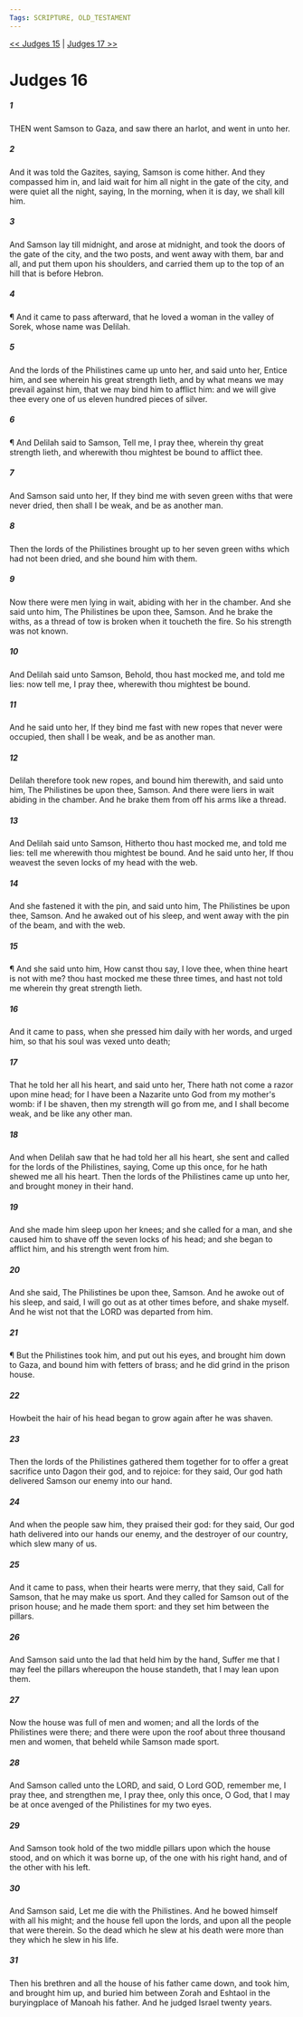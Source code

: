 ```yaml
---
Tags: SCRIPTURE, OLD_TESTAMENT
---
```


[<< Judges 15](OLD_TESTAMENT/07_Judges/Judges_15.md) | [Judges 17 >>](OLD_TESTAMENT/07_Judges/Judges_17.md)

# Judges 16

##### 1

THEN went Samson to Gaza, and saw there an harlot, and went in unto her.

##### 2

And it was told the Gazites, saying, Samson is come hither. And they compassed him in, and laid wait for him all night in the gate of the city, and were quiet all the night, saying, In the morning, when it is day, we shall kill him.

##### 3

And Samson lay till midnight, and arose at midnight, and took the doors of the gate of the city, and the two posts, and went away with them, bar and all, and put them upon his shoulders, and carried them up to the top of an hill that is before Hebron.

##### 4

¶ And it came to pass afterward, that he loved a woman in the valley of Sorek, whose name was Delilah.

##### 5

And the lords of the Philistines came up unto her, and said unto her, Entice him, and see wherein his great strength lieth, and by what means we may prevail against him, that we may bind him to afflict him: and we will give thee every one of us eleven hundred pieces of silver.

##### 6

¶ And Delilah said to Samson, Tell me, I pray thee, wherein thy great strength lieth, and wherewith thou mightest be bound to afflict thee.

##### 7

And Samson said unto her, If they bind me with seven green withs that were never dried, then shall I be weak, and be as another man.

##### 8

Then the lords of the Philistines brought up to her seven green withs which had not been dried, and she bound him with them.

##### 9

Now there were men lying in wait, abiding with her in the chamber. And she said unto him, The Philistines be upon thee, Samson. And he brake the withs, as a thread of tow is broken when it toucheth the fire. So his strength was not known.

##### 10

And Delilah said unto Samson, Behold, thou hast mocked me, and told me lies: now tell me, I pray thee, wherewith thou mightest be bound.

##### 11

And he said unto her, If they bind me fast with new ropes that never were occupied, then shall I be weak, and be as another man.

##### 12

Delilah therefore took new ropes, and bound him therewith, and said unto him, The Philistines be upon thee, Samson. And there were liers in wait abiding in the chamber. And he brake them from off his arms like a thread.

##### 13

And Delilah said unto Samson, Hitherto thou hast mocked me, and told me lies: tell me wherewith thou mightest be bound. And he said unto her, If thou weavest the seven locks of my head with the web.

##### 14

And she fastened it with the pin, and said unto him, The Philistines be upon thee, Samson. And he awaked out of his sleep, and went away with the pin of the beam, and with the web.

##### 15

¶ And she said unto him, How canst thou say, I love thee, when thine heart is not with me? thou hast mocked me these three times, and hast not told me wherein thy great strength lieth.

##### 16

And it came to pass, when she pressed him daily with her words, and urged him, so that his soul was vexed unto death;

##### 17

That he told her all his heart, and said unto her, There hath not come a razor upon mine head; for I have been a Nazarite unto God from my mother's womb: if I be shaven, then my strength will go from me, and I shall become weak, and be like any other man.

##### 18

And when Delilah saw that he had told her all his heart, she sent and called for the lords of the Philistines, saying, Come up this once, for he hath shewed me all his heart. Then the lords of the Philistines came up unto her, and brought money in their hand.

##### 19

And she made him sleep upon her knees; and she called for a man, and she caused him to shave off the seven locks of his head; and she began to afflict him, and his strength went from him.

##### 20

And she said, The Philistines be upon thee, Samson. And he awoke out of his sleep, and said, I will go out as at other times before, and shake myself. And he wist not that the LORD was departed from him.

##### 21

¶ But the Philistines took him, and put out his eyes, and brought him down to Gaza, and bound him with fetters of brass; and he did grind in the prison house.

##### 22

Howbeit the hair of his head began to grow again after he was shaven.

##### 23

Then the lords of the Philistines gathered them together for to offer a great sacrifice unto Dagon their god, and to rejoice: for they said, Our god hath delivered Samson our enemy into our hand.

##### 24

And when the people saw him, they praised their god: for they said, Our god hath delivered into our hands our enemy, and the destroyer of our country, which slew many of us.

##### 25

And it came to pass, when their hearts were merry, that they said, Call for Samson, that he may make us sport. And they called for Samson out of the prison house; and he made them sport: and they set him between the pillars.

##### 26

And Samson said unto the lad that held him by the hand, Suffer me that I may feel the pillars whereupon the house standeth, that I may lean upon them.

##### 27

Now the house was full of men and women; and all the lords of the Philistines were there; and there were upon the roof about three thousand men and women, that beheld while Samson made sport.

##### 28

And Samson called unto the LORD, and said, O Lord GOD, remember me, I pray thee, and strengthen me, I pray thee, only this once, O God, that I may be at once avenged of the Philistines for my two eyes.

##### 29

And Samson took hold of the two middle pillars upon which the house stood, and on which it was borne up, of the one with his right hand, and of the other with his left.

##### 30

And Samson said, Let me die with the Philistines. And he bowed himself with all his might; and the house fell upon the lords, and upon all the people that were therein. So the dead which he slew at his death were more than they which he slew in his life.

##### 31

Then his brethren and all the house of his father came down, and took him, and brought him up, and buried him between Zorah and Eshtaol in the buryingplace of Manoah his father. And he judged Israel twenty years.
